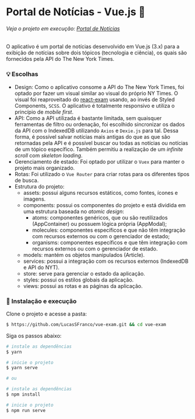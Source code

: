 # Portal de Notícias - Vue.js 📰

###### Veja o projeto em execução: [Portal de Notícias](https://frosty-brown-7434e8.netlify.app/) 

O aplicativo é um portal de notícias desenvolvido em Vue.js (3.x) para a exibição de notícias sobre dois tópicos (tecnologia e ciência), os quais são fornecidos pela API do The New York Times.

### 💡 Escolhas
- Design: Como o aplicativo consome a API do The New York Times, foi optado por fazer um visual similar ao visual do próprio NY Times. O visual foi reaproveitado do [react-exam](https://github.com/LucasSFranco/react-exam.git) usando, ao invés de Styled Components, `SCSS`. O aplicativo é totalmente responsivo e utiliza o princípio de _mobile first_.
- API: Como a API utilizada é bastante limitada, sem quaisquer ferramentas de filtro ou ordenação, foi escolhido sincronizar os dados da API com o IndexedDB utilizando `Axios` e `Dexie.js` para tal. Dessa forma, é possível salvar notícias mais antigas do que as que são retornadas pela API e é possível buscar ou todas as notícias ou notícias de um tópico específico. Também permitiu a realização de um _infinite scroll_ com _skeleton loading_.   
- Gerenciamento de estado: Foi optado por utilizar o `Vuex` para manter o projeto mais organizado.
- Rotas: Foi utilizado o `Vue Router` para criar rotas para os diferentes tipos de busca.
- Estrutura do projeto:
  - assets: possui alguns recursos estáticos, como fontes, ícones e imagens.
  - components: possui os componentes do projeto e está dividida em uma estrutura baseada no _atomic design_:
    - atoms: componentes genéricos, que ou são reutilizados (AppContainer) ou possuem lógica própria (AppModal);
    - molecules: componentes específicos e que não têm integração com recursos externos ou com o gerenciador de estado;
    - organisms: componentes específicos e que têm integração com recursos externos ou com o gerenciador de estado.
  - models: mantém os objetos manipulados (Article).
  - services: possui a integração com os recursos externos (IndexedDB e API do NYT).
  - store: serve para gerenciar o estado da aplicação. 
  - styles: possui os estilos globais da aplicação.
  - views: possui as rotas e as páginas da aplicação.
  
### 🔧 Instalação e execução
Clone o projeto e acesse a pasta:
```bash
$ https://github.com/LucasSFranco/vue-exam.git && cd vue-exam
```

Siga os passos abaixo:
```bash
# instale as dependências
$ yarn

# inicie o projeto
$ yarn serve

# ou

# instale as dependências
$ npm install

# inicie o projeto
$ npm run serve
```

